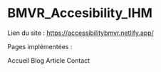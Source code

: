 # BMVR_Accesibility_IHM

Lien du site : 
https://accessibilitybmvr.netlify.app/

Pages implémentées : 

Accueil
Blog
Article
Contact
